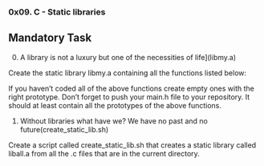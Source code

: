 ### 0x09. C - Static libraries ###

## Mandatory Task ##

0. A library is not a luxury but one of the necessities of life](libmy.a)

Create the static library libmy.a containing all the functions listed below:

If you haven’t coded all of the above functions create empty ones with the right prototype.
Don’t forget to push your main.h file to your repository. It should at least contain all the prototypes of the above functions.

1. Without libraries what have we? We have no past and no future(create_static_lib.sh)

Create a script called create_static_lib.sh that creates a static library called liball.a from all the .c files that are in the current directory.

